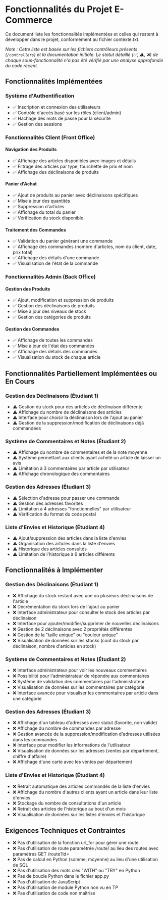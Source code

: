 # Fonctionnalités du Projet E-Commerce

Ce document liste les fonctionnalités implémentées et celles qui restent à développer dans le projet, conformément au fichier contexte.txt.

*Note : Cette liste est basée sur les fichiers contrôleurs présents (`/controllers`) et la documentation initiale. Le statut détaillé (✅, ⚠️, ❌) de chaque sous-fonctionnalité n'a pas été vérifié par une analyse approfondie du code récent.*

## Fonctionnalités Implémentées

### Système d'Authentification
- ✅ Inscription et connexion des utilisateurs
- ✅ Contrôle d'accès basé sur les rôles (client/admin)
- ✅ Hachage des mots de passe pour la sécurité
- ✅ Gestion des sessions

### Fonctionnalités Client (Front Office)

#### Navigation des Produits
- ✅ Affichage des articles disponibles avec images et détails
- ✅ Filtrage des articles par type, fourchette de prix et nom
- ✅ Affichage des déclinaisons de produits

#### Panier d'Achat
- ✅ Ajout de produits au panier avec déclinaisons spécifiques
- ✅ Mise à jour des quantités
- ✅ Suppression d'articles
- ✅ Affichage du total du panier
- ✅ Vérification du stock disponible

#### Traitement des Commandes
- ✅ Validation du panier générant une commande
- ✅ Affichage des commandes (nombre d'articles, nom du client, date, prix total)
- ✅ Affichage des détails d'une commande
- ✅ Visualisation de l'état de la commande

### Fonctionnalités Admin (Back Office)

#### Gestion des Produits
- ✅ Ajout, modification et suppression de produits
- ✅ Gestion des déclinaisons de produits
- ✅ Mise à jour des niveaux de stock
- ✅ Gestion des catégories de produits

#### Gestion des Commandes
- ✅ Affichage de toutes les commandes
- ✅ Mise à jour de l'état des commandes
- ✅ Affichage des détails des commandes
- ✅ Visualisation du stock de chaque article

## Fonctionnalités Partiellement Implémentées ou En Cours

### Gestion des Déclinaisons (Étudiant 1)
- ⚠️ Gestion du stock pour des articles de déclinaison différente
- ⚠️ Affichage du nombre de déclinaisons des articles
- ⚠️ Interface pour choisir la déclinaison lors de l'ajout au panier
- ⚠️ Gestion de la suppression/modification de déclinaisons déjà commandées

### Système de Commentaires et Notes (Étudiant 2)
- ⚠️ Affichage du nombre de commentaires et de la note moyenne
- ⚠️ Système permettant aux clients ayant acheté un article de laisser un avis
- ⚠️ Limitation à 3 commentaires par article par utilisateur
- ⚠️ Affichage chronologique des commentaires

### Gestion des Adresses (Étudiant 3)
- ⚠️ Sélection d'adresse pour passer une commande
- ⚠️ Gestion des adresses favorites
- ⚠️ Limitation à 4 adresses "fonctionnelles" par utilisateur
- ⚠️ Vérification du format du code postal

### Liste d'Envies et Historique (Étudiant 4)
- ⚠️ Ajout/suppression des articles dans la liste d'envies
- ⚠️ Organisation des articles dans la liste d'envies
- ⚠️ Historique des articles consultés
- ⚠️ Limitation de l'historique à 6 articles différents

## Fonctionnalités à Implémenter

### Gestion des Déclinaisons (Étudiant 1)
- ❌ Affichage du stock restant avec une ou plusieurs déclinaisons de l'article
- ❌ Décrémentation du stock lors de l'ajout au panier
- ❌ Interface administrateur pour consulter le stock des articles par déclinaison
- ❌ Interface pour ajouter/modifier/supprimer de nouvelles déclinaisons
- ❌ Gestion de 2 déclinaisons avec 2 propriétés différentes
- ❌ Gestion de la "taille unique" ou "couleur unique"
- ❌ Visualisation de données sur les stocks (coût du stock par déclinaison, nombre d'articles en stock)

### Système de Commentaires et Notes (Étudiant 2)
- ❌ Interface administrateur pour voir les nouveaux commentaires
- ❌ Possibilité pour l'administrateur de répondre aux commentaires
- ❌ Système de validation des commentaires par l'administrateur
- ❌ Visualisation de données sur les commentaires par catégorie
- ❌ Interface avancée pour visualiser les commentaires par article dans une catégorie

### Gestion des Adresses (Étudiant 3)
- ❌ Affichage d'un tableau d'adresses avec statut (favorite, non valide)
- ❌ Affichage du nombre de commandes par adresse
- ❌ Gestion avancée de la suppression/modification d'adresses utilisées dans les commandes
- ❌ Interface pour modifier les informations de l'utilisateur
- ❌ Visualisation de données sur les adresses (ventes par département, chiffre d'affaire)
- ❌ Affichage d'une carte avec les ventes par département

### Liste d'Envies et Historique (Étudiant 4)
- ❌ Retrait automatique des articles commandés de la liste d'envies
- ❌ Affichage du nombre d'autres clients ayant un article dans leur liste d'envies
- ❌ Stockage du nombre de consultations d'un article
- ❌ Retrait des articles de l'historique au bout d'un mois
- ❌ Visualisation de données sur les listes d'envies et l'historique

## Exigences Techniques et Contraintes

- ❌ Pas d'utilisation de la fonction url_for pour gérer une route
- ❌ Pas d'utilisation de route paramétrée /route/<id> au lieu des routes avec paramètres GET /route?id=
- ❌ Pas de calcul en Python (somme, moyenne) au lieu d'une utilisation de SQL
- ❌ Pas d'utilisation des mots clés "WITH" ou "TRY" en Python
- ❌ Pas de boucle Python dans le fichier app.py
- ❌ Pas d'utilisation de JavaScript
- ❌ Pas d'utilisation de module Python non vu en TP
- ❌ Pas d'utilisation de code non maîtrisé
